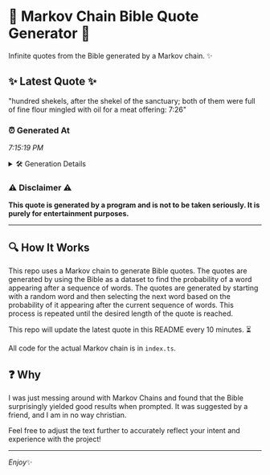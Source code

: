 # 📖 Markov Chain Bible Quote Generator 📖

Infinite quotes from the Bible generated by a Markov chain. ✨

## ✨ Latest Quote ✨
"hundred shekels, after the shekel of the sanctuary; both of them were full of fine flour mingled with oil for a meat offering: 7:26"

### ⏰ Generated At
*7:15:19 PM*

<details>
    <summary>🛠️ Generation Details</summary>
    <p>
        <strong>🌱 Seed:</strong> hundred<br>
        <strong>🔄 Iterations:</strong> 23<br>
        <strong>📜 Context History:</strong><br>[ hundred ]: shekels,<br>[ hundred, shekels, ]: after<br>[ hundred, shekels,, after ]: the<br>[ hundred, shekels,, after, the ]: shekel<br>[ hundred, shekels,, after, the, shekel ]: of<br>[ hundred, shekels,, after, the, shekel, of ]: the<br>[ shekels,, after, the, shekel, of, the ]: sanctuary;<br>[ after, the, shekel, of, the, sanctuary; ]: both<br>[ the, shekel, of, the, sanctuary;, both ]: of<br>[ shekel, of, the, sanctuary;, both, of ]: them<br>[ of, the, sanctuary;, both, of, them ]: were<br>[ the, sanctuary;, both, of, them, were ]: full<br>[ sanctuary;, both, of, them, were, full ]: of<br>[ both, of, them, were, full, of ]: fine<br>[ of, them, were, full, of, fine ]: flour<br>[ them, were, full, of, fine, flour ]: mingled<br>[ were, full, of, fine, flour, mingled ]: with<br>[ full, of, fine, flour, mingled, with ]: oil<br>[ of, fine, flour, mingled, with, oil ]: for<br>[ fine, flour, mingled, with, oil, for ]: a<br>[ flour, mingled, with, oil, for, a ]: meat<br>[ mingled, with, oil, for, a, meat ]: offering:<br>[ with, oil, for, a, meat, offering: ]: 7:26<br>
    </p>
</details>

### ⚠️ Disclaimer ⚠️
**This quote is generated by a program and is not to be taken seriously. It is purely for entertainment purposes.**

---

## 🔍 How It Works

This repo uses a Markov chain to generate Bible quotes. The quotes are generated by using the Bible as a dataset to find the probability of a word appearing after a sequence of words. The quotes are generated by starting with a random word and then selecting the next word based on the probability of it appearing after the current sequence of words. This process is repeated until the desired length of the quote is reached.

This repo will update the latest quote in this README every 10 minutes. ⏳

All code for the actual Markov chain is in `index.ts`.

## ❓ Why

I was just messing around with Markov Chains and found that the Bible surprisingly yielded good results when prompted. 
It was suggested by a friend, and I am in no way christian.

Feel free to adjust the text further to accurately reflect your intent and experience with the project!

---

*Enjoy*✨
